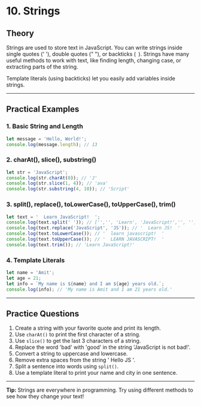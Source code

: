 # 10. Strings

## Theory
Strings are used to store text in JavaScript. You can write strings inside single quotes (' '), double quotes (" "), or backticks (` `). Strings have many useful methods to work with text, like finding length, changing case, or extracting parts of the string.

Template literals (using backticks) let you easily add variables inside strings.

---

## Practical Examples

### 1. Basic String and Length
```js
let message = 'Hello, World!';
console.log(message.length); // 13
```

### 2. charAt(), slice(), substring()
```js
let str = 'JavaScript';
console.log(str.charAt(0)); // 'J'
console.log(str.slice(1, 4)); // 'ava'
console.log(str.substring(4, 10)); // 'Script'
```

### 3. split(), replace(), toLowerCase(), toUpperCase(), trim()
```js
let text = '  Learn JavaScript!  ';
console.log(text.split(' ')); // ['','', 'Learn', 'JavaScript!','', '']
console.log(text.replace('JavaScript', 'JS')); // '  Learn JS!  '
console.log(text.toLowerCase()); // '  learn javascript!  '
console.log(text.toUpperCase()); // '  LEARN JAVASCRIPT!  '
console.log(text.trim()); // 'Learn JavaScript!'
```

### 4. Template Literals
```js
let name = 'Amit';
let age = 21;
let info = `My name is ${name} and I am ${age} years old.`;
console.log(info); // 'My name is Amit and I am 21 years old.'
```

---

## Practice Questions
1. Create a string with your favorite quote and print its length.
2. Use `charAt()` to print the first character of a string.
3. Use `slice()` to get the last 3 characters of a string.
4. Replace the word 'bad' with 'good' in the string 'JavaScript is not bad!'.
5. Convert a string to uppercase and lowercase.
6. Remove extra spaces from the string '  Hello JS  '.
7. Split a sentence into words using `split()`.
8. Use a template literal to print your name and city in one sentence.

---

**Tip:** Strings are everywhere in programming. Try using different methods to see how they change your text! 